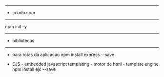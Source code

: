 --- ---------------------------------------------------
- criado com
--- ---------------------------------------------------
npm init -y

--- ---------------------------------------------------
- bibliotecas
--- ---------------------------------------------------
- para rotas da aplicacao
npm install express --save

- EJS - embedded javascript templating -  motor de html - template engine
npm install ejs --save